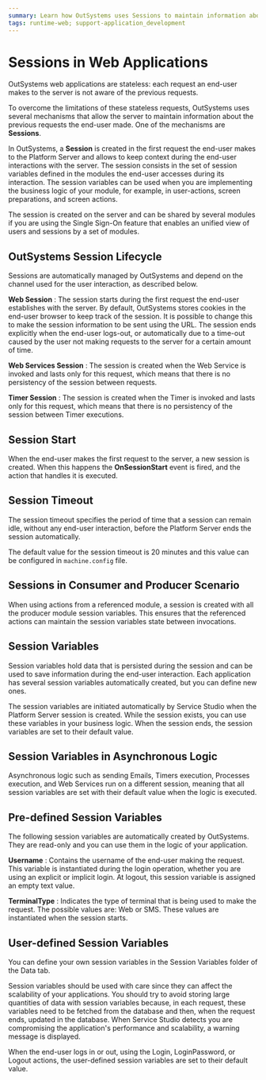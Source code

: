 ```yaml
---
summary: Learn how OutSystems uses Sessions to maintain information about the previous web requests the end-user made.
tags: runtime-web; support-application_development
---
```


# Sessions in Web Applications
OutSystems web applications are stateless: each request an end-user makes to the server is not aware of the previous requests.

To overcome the limitations of these stateless requests, OutSystems uses several mechanisms that allow the server to maintain information about the previous requests the end-user made. One of the mechanisms are **Sessions**.

In OutSystems, a **Session** is created in the first request the end-user makes to the Platform Server and allows to keep context during the end-user interactions with the server. The session consists in the set of session variables defined in the modules the end-user accesses during its interaction. The session variables can be used when you are implementing the business logic of your module, for example, in user-actions, screen preparations, and screen actions.

The session is created on the server and can be shared by several modules if you are using the Single Sign-On feature that enables an unified view of users and sessions by a set of modules.

## OutSystems Session Lifecycle
Sessions are automatically managed by OutSystems and depend on the channel used for the user interaction, as described below.

**Web Session**
:   The session starts during the first request the end-user establishes with the server. By default, OutSystems stores cookies in the end-user browser to keep track of the session. It is possible to change this to make the session information to be sent using the URL. The session ends explicitly when the end-user logs-out, or automatically due to a time-out caused by the user not making requests to the server for a certain amount of time.

**Web Services Session**
:   The session is created when the Web Service is invoked and lasts only for this request, which means that there is no persistency of the session between requests.

**Timer Session**
:   The session is created when the Timer is invoked and lasts only for this request, which means that there is no persistency of the session between Timer executions.

## Session Start
When the end-user makes the first request to the server, a new session is created. When this happens the **OnSessionStart** event is fired, and the action that handles it is executed.

## Session Timeout
The session timeout specifies the period of time that a session can remain idle, without any end-user interaction, before the Platform Server ends the session automatically.

The default value for the session timeout is 20 minutes and this value can be configured in `machine.config` file.

## Sessions in Consumer and Producer Scenario
When using actions from a referenced module, a session is created with all the producer module session variables. This ensures that the referenced actions can maintain the session variables state between invocations.

## Session Variables
Session variables hold data that is persisted during the session and can be used to save information during the end-user interaction. Each application has several session variables automatically created, but you can define new ones.

The session variables are initiated automatically by Service Studio when the Platform Server session is created. While the session exists, you can use these variables in your business logic. When the session ends, the session variables are set to their default value.

## Session Variables in Asynchronous Logic
Asynchronous logic such as sending Emails, Timers execution, Processes execution, and Web Services run on a different session, meaning that all session variables are set with their default value when the logic is executed.

## Pre-defined Session Variables
The following session variables are automatically created by OutSystems. They are read-only and you can use them in the logic of your application.

**Username**
:   Contains the username of the end-user making the request. This variable is instantiated during the login operation, whether you are using an explicit or implicit login. At logout, this session variable is assigned an empty text value.

**TerminalType**
:   Indicates the type of terminal that is being used to make the request. The possible values are: Web or SMS. These values are instantiated when the session starts.

## User-defined Session Variables
You can define your own session variables in the Session Variables folder of the Data tab.

Session variables should be used with care since they can affect the scalability of your applications. You should try to avoid storing large quantities of data with session variables because, in each request, these variables need to be fetched from the database and then, when the request ends, updated in the database. When Service Studio detects you are compromising the application's performance and scalability, a warning message is displayed.

When the end-user logs in or out, using the Login, LoginPassword, or Logout actions, the user-defined session variables are set to their default value.
